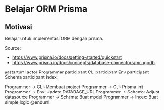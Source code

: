 # Belajar ORM Prisma

## Motivasi

Belajar untuk implementasi ORM dengan prisma.

Source: 
- https://www.prisma.io/docs/getting-started/quickstart
- https://www.prisma.io/docs/concepts/database-connectors/mongodb

@startuml
actor Programmer
participant CLI
participant Env
participant Schema
participant Index

Programmer -> CLI: Membuat project
Programmer -> CLI: Prisma init
Programmer -> Env: Update DATABASE_URL
Programmer -> Schema: Adjust datasource
Programmer -> Schema: Buat model
Programmer -> Index: Buat simple logic
@enduml